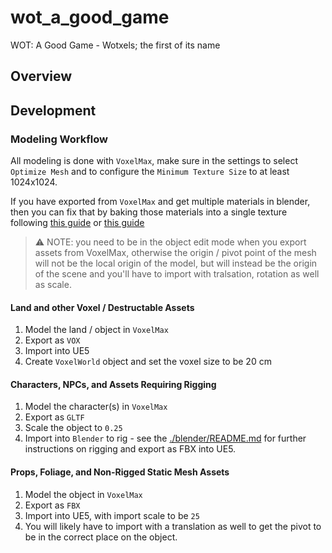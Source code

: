 # wot_a_good_game
WOT: A Good Game - Wotxels; the first of its name

## Overview

## Development

### Modeling Workflow

All modeling is done with `VoxelMax`, make sure in the settings to select
`Optimize Mesh` and to configure the `Minimum Texture Size` to at least
1024x1024.

If you have exported from `VoxelMax` and get multiple materials in blender, then
you can fix that by baking those materials into a single texture following [this
guide](https://blender.stackexchange.com/questions/218406/how-to-bake-multiple-materials-on-a-single-texture)
or [this
guide](https://gamefromscratch.com/baking-blender-materials-to-texture-to-make-them-usable-in-a-game-engine/)

> :warning: NOTE: you need to be in the object edit mode when you export assets
> from VoxelMax, otherwise the origin / pivot point of the mesh will not be the
> local origin of the model, but will instead be the origin of the scene and
> you'll have to import with tralsation, rotation as well as scale.

#### Land and other Voxel / Destructable Assets

1. Model the land / object in `VoxelMax`
2. Export as `VOX`
3. Import into UE5
4. Create `VoxelWorld` object and set the voxel size to be 20 cm

#### Characters, NPCs, and Assets Requiring Rigging

1. Model the character(s) in `VoxelMax`
2. Export as `GLTF`
3. Scale the object to `0.25`
4. Import into `Blender` to rig - see the
   [./blender/README.md](./blender/README.md) for further instructions on
   rigging and export as FBX into UE5.
   
#### Props, Foliage, and Non-Rigged Static Mesh Assets

1. Model the object in `VoxelMax`
2. Export as `FBX`
3. Import into UE5, with import scale to be `25`
4. You will likely have to import with a translation as well to get the pivot to
   be in the correct place on the object.
